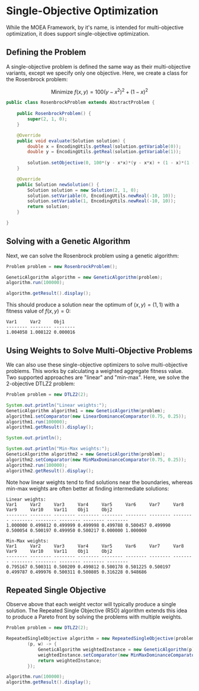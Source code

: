 # Single-Objective Optimization

While the MOEA Framework, by it's name, is intended for multi-objective optimization, it does support single-objective
optimization.  

## Defining the Problem

A single-objective problem is defined the same way as their multi-objective variants, except we specify only
one objective.  Here, we create a class for the Rosenbrock problem:

$$ \text{Minimize } f(x,y) = 100(y-x^2)^2 + (1-x)^2 $$

<!-- java:examples/org/moeaframework/examples/single/RosenbrockProblem.java [28:50] -->

```java
public class RosenbrockProblem extends AbstractProblem {
    
    public RosenbrockProblem() {
        super(2, 1, 0);
    }

    @Override
    public void evaluate(Solution solution) {
        double x = EncodingUtils.getReal(solution.getVariable(0));
        double y = EncodingUtils.getReal(solution.getVariable(1));
        
        solution.setObjective(0, 100*(y - x*x)*(y - x*x) + (1 - x)*(1 - x));
    }

    @Override
    public Solution newSolution() {
        Solution solution = new Solution(2, 1, 0);
        solution.setVariable(0, EncodingUtils.newReal(-10, 10));
        solution.setVariable(1, EncodingUtils.newReal(-10, 10));
        return solution;
    }

}
```

## Solving with a Genetic Algorithm

Next, we can solve the Rosenbrock problem using a genetic algorithm:

<!-- java:examples/org/moeaframework/examples/single/SingleObjectiveExample.java [31:36] -->

```java
Problem problem = new RosenbrockProblem();

GeneticAlgorithm algorithm = new GeneticAlgorithm(problem);
algorithm.run(100000);

algorithm.getResult().display();
```

This should produce a solution near the optimum of $(x, y) = (1, 1)$ with a fitness value of $f(x, y) = 0$:

<!-- output:examples/org/moeaframework/examples/single/SingleObjectiveExample.java -->

```
Var1     Var2     Obj1     
-------- -------- -------- 
1.004058 1.008122 0.000016 
```

## Using Weights to Solve Multi-Objective Problems

We can also use these single-objective optimizers to solve multi-objective problems.  This works by
calculating a weighted aggregate fitness value.  Two supported approaches are "linear" and "min-max".
Here, we solve the 2-objective DTLZ2 problem:

<!-- java:examples/org/moeaframework/examples/single/MultiObjectiveWithWeightsExample.java [36:50] -->

```java
Problem problem = new DTLZ2(2);

System.out.println("Linear weights:");
GeneticAlgorithm algorithm1 = new GeneticAlgorithm(problem);
algorithm1.setComparator(new LinearDominanceComparator(0.75, 0.25));
algorithm1.run(100000);
algorithm1.getResult().display();

System.out.println();

System.out.println("Min-Max weights:");
GeneticAlgorithm algorithm2 = new GeneticAlgorithm(problem);
algorithm2.setComparator(new MinMaxDominanceComparator(0.75, 0.25));
algorithm2.run(100000);
algorithm2.getResult().display();
```

Note how linear weights tend to find solutions near the boundaries, whereas min-max weights are often
better at finding intermediate solutions:

<!-- output:examples/org/moeaframework/examples/single/MultiObjectiveWithWeightsExample.java -->

```
Linear weights:
Var1     Var2     Var3     Var4     Var5     Var6     Var7     Var8     Var9     Var10    Var11    Obj1     Obj2     
-------- -------- -------- -------- -------- -------- -------- -------- -------- -------- -------- -------- -------- 
1.000000 0.499812 0.499999 0.499998 0.499788 0.500457 0.499990 0.500054 0.500197 0.499950 0.500217 0.000000 1.000000 

Min-Max weights:
Var1     Var2     Var3     Var4     Var5     Var6     Var7     Var8     Var9     Var10    Var11    Obj1     Obj2     
-------- -------- -------- -------- -------- -------- -------- -------- -------- -------- -------- -------- -------- 
0.795167 0.500311 0.500209 0.499812 0.500178 0.501225 0.500197 0.499787 0.499976 0.500311 0.500805 0.316228 0.948686 
```

## Repeated Single Objective

Observe above that each weight vector will typically produce a single solution.  The Repeated Single
Objective (RSO) algorithm extends this idea to produce a Pareto front by solving the problems with
multiple weights.

<!-- java:examples/org/moeaframework/examples/single/RepeatedSingleObjectiveExample.java [36:46] -->

```java
Problem problem = new DTLZ2(2);

RepeatedSingleObjective algorithm = new RepeatedSingleObjective(problem, 50,
        (p, w) -> {
            GeneticAlgorithm weightedInstance = new GeneticAlgorithm(p);
            weightedInstance.setComparator(new MinMaxDominanceComparator(w));
            return weightedInstance;
        });

algorithm.run(100000);
algorithm.getResult().display();
```
